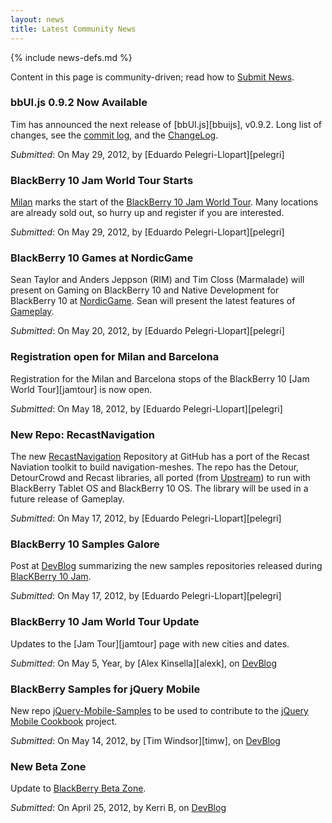 ```yaml
---
layout: news
title: Latest Community News
---
```

{% include news-defs.md %}

Content in this page is community-driven; read how to [Submit News](Submit_News.html).

### bbUI.js 0.9.2 Now Available
Tim has announced the next release of [bbUI.js][bbuijs], v0.9.2. Long list of changes, see the [commit log](https://github.com/blackberry/bbUI.js/commit/5aa6175b88189f1f78341786619561fce1c5f1f4),
and the [ChangeLog](https://github.com/blackberry/bbUI.js/blob/master/CHANGELOG.md#version-092).

_Submitted_: On May 29, 2012, by [Eduardo Pelegri-Llopart][pelegri]

### BlackBerry 10 Jam World Tour Starts
[Milan](http://www.blackberryjamworldtour.com/milan) marks the start of the
[BlackBerry 10 Jam World Tour](http://www.blackberryjamworldtour.com).  Many locations are already sold out,
so hurry up and register if you are interested.

_Submitted_: On May 29, 2012, by [Eduardo Pelegri-Llopart][pelegri]

### BlackBerry 10 Games at NordicGame
Sean Taylor and Anders Jeppson (RIM) and Tim Closs (Marmalade) will present on Gaming on BlackBerry 10
and Native Development for BlackBerry 10 at [NordicGame](http://nordicgame.com/).
Sean will present the latest features of [Gameplay](http://github.com/blackberry/gameplay "Gameplay at our GitHub").  

_Submitted_: On May 20, 2012, by [Eduardo Pelegri-Llopart][pelegri]

### Registration open for Milan and Barcelona
Registration for the Milan and Barcelona stops of the BlackBerry 10 [Jam World Tour][jamtour] is now open.  

_Submitted_: On May 18, 2012, by [Eduardo Pelegri-Llopart][pelegri]  

### New Repo: RecastNavigation
The new [RecastNavigation](https://github.com/blackberry/recastnavigation) Repository at GitHub
has a port of the Recast Naviation toolkit to build navigation-meshes.  The repo has the Detour, DetourCrowd
and Recast libraries, all ported (from [Upstream](http://code.google.com/p/recastnavigation/ "RecastNavigation Upstream")) to run with BlackBerry Tablet OS and BlackBerry 10 OS.
The library will be used in a future release of Gameplay.  

_Submitted_: On May 17, 2012, by [Eduardo Pelegri-Llopart][pelegri]  


### BlackBerry 10 Samples Galore
Post at [DevBlog](http://devblog.blackberry.com/2012/05/blackberry-10-samples/ "BlackBerry 10 Samples Galore") summarizing the new samples repositories released during [BlacKBerry 10 Jam](http://www.blackberryjamconference.com/).  

_Submitted_: On May 17, 2012, by [Eduardo Pelegri-Llopart][pelegri]  


### BlackBerry 10 Jam World Tour Update
Updates to the [Jam Tour][jamtour] page with new cities and dates.  

_Submitted_: On May 5, Year, by [Alex Kinsella][alexk], on [DevBlog](http://devblog.blackberry.com/2012/05/blackberry_10_jam_world_tour_update_2/ "BlackBerry 10 Jam World Tour Update")  


### BlackBerry Samples for jQuery Mobile
New repo [jQuery-Mobile-Samples](http://github.com/blackberry/jquery-mobile-samples) to be used
to contribute to the [jQuery Mobile Cookbook](http://jquerymobilecookbook.com/) project.  

_Submitted_: On May 14, 2012, by [Tim Windsor][timw], on [DevBlog](http://devblog.blackberry.com/2012/05/jquery-mobile-blackberry-samples/ "BlackBerry Samples for jQuery Mobile")  


### New Beta Zone
Update to [BlackBerry Beta Zone](http://blackberry.com/beta).  

_Submitted_: On April 25, 2012, by Kerri B, on [DevBlog](http://blogs.blackberry.com/2012/04/new-blackberry-beta-zone/ "Experience a New BlackBerry Beta Zone") 

